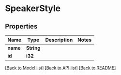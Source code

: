 # SpeakerStyle

## Properties

Name | Type | Description | Notes
------------ | ------------- | ------------- | -------------
**name** | **String** |  | 
**id** | **i32** |  | 

[[Back to Model list]](../README.md#documentation-for-models) [[Back to API list]](../README.md#documentation-for-api-endpoints) [[Back to README]](../README.md)


